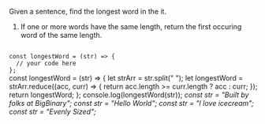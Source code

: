 Given a sentence, find the longest word in the it.

1. If one or more words have the same length, return the first occuring word of the same length.

<Editor lang="javascript" type="exercise" testMode="multipleInput">
<code>
const longestWord = (str) => {
  // your code here
};
</code>

<solution>
const longestWord = (str) => {
  let strArr = str.split(" ");
  let longestWord = strArr.reduce((acc, curr) => {
    return acc.length >= curr.length ? acc : curr;
  });
  return longestWord;
};
</solution>

<testcases>
<caller>
console.log(longestWord(str));
</caller>
<testcase>
<i>
const str = "Built by folks at BigBinary";
</i>
</testcase>
<testcase>
<i>
const str = "Hello World";
</i>
</testcase>
<testcase>
<i>
const str = "I love icecream";
</i>
</testcase>
<testcase>
<i>
const str = "Evenly Sized";
</i>
</testcase>
</testcases>
</Editor>
